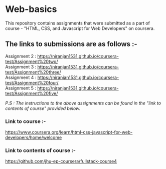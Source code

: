 # Web-basics
This repository contains assignments that were submitted as a part of course - "HTML, CSS, and Javascript for Web Developers" on coursera.


## The links to submissions are as follows :-

Assignment 2 : https://niranjan1531.github.io/coursera-test/Assignment%20two/  
Assignment 3 : https://niranjan1531.github.io/coursera-test/Assignment%20three/  
Assignment 4 : https://niranjan1531.github.io/coursera-test/Assignment%20four/  
Assignment 5 : https://niranjan1531.github.io/coursera-test/Assignment%20five/   


*P.S : The instructions to the above assignments can be found in the "link to contents of course" provided below.*

### Link to course :-
https://www.coursera.org/learn/html-css-javascript-for-web-developers/home/welcome
### Link to contents of course :-
https://github.com/jhu-ep-coursera/fullstack-course4
